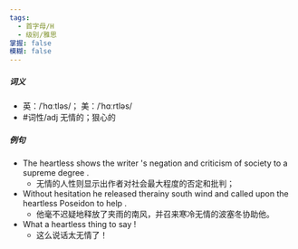 ```yaml
---
tags:
  - 首字母/H
  - 级别/雅思
掌握: false
模糊: false
---
```

##### 词义
- 英：/ˈhɑːtləs/； 美：/ˈhɑːrtləs/
- #词性/adj  无情的；狠心的
##### 例句
- The heartless shows the writer 's negation and criticism of society to a supreme degree .
	- 无情的人性则显示出作者对社会最大程度的否定和批判；
- Without hesitation he released therainy south wind and called upon the heartless Poseidon to help .
	- 他毫不迟疑地释放了夹雨的南风，并召来寒冷无情的波塞冬协助他。
- What a heartless thing to say !
	- 这么说话太无情了！
